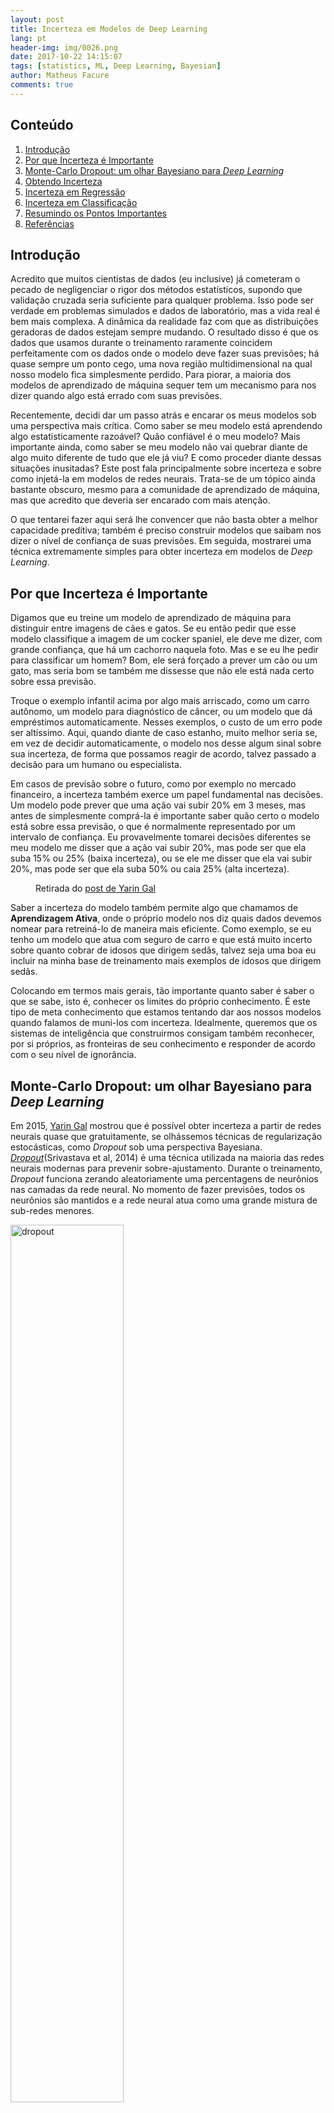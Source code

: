 ```yaml
---
layout: post
title: Incerteza em Modelos de Deep Learning
lang: pt
header-img: img/0026.png
date: 2017-10-22 14:15:07
tags: [statistics, ML, Deep Learning, Bayesian]
author: Matheus Facure
comments: true
---
```


## Conteúdo
1. [Introdução](#intro)
2. [Por que Incerteza é Importante](#incerteza)
3. [Monte-Carlo Dropout: um olhar Bayesiano para *Deep Learning*](#mc-dropout)
4. [Obtendo Incerteza](#obtendo-incerteza)
5. [Incerteza em Regressão](#regressao)
6. [Incerteza em Classificação](#classificacao)
7. [Resumindo os Pontos Importantes](#takeaways)
8. [Referências](#ref)


<a name="intro"></a>
## Introdução

Acredito que muitos cientistas de dados (eu inclusive) já cometeram o pecado de negligenciar o rigor dos métodos estatísticos, supondo que validação cruzada seria suficiente para qualquer problema. Isso pode ser verdade em problemas simulados e dados de laboratório, mas a vida real é bem mais complexa. A dinâmica da realidade faz com que as distribuições geradoras de dados estejam sempre mudando. O resultado disso é que os dados que usamos durante o treinamento raramente coincidem perfeitamente com os dados onde o modelo deve fazer suas previsões; há quase sempre um ponto cego, uma nova região multidimensional na qual nosso modelo fica simplesmente perdido. Para piorar, a maioria dos modelos de aprendizado de máquina sequer tem um mecanismo para nos dizer quando algo está errado com suas previsões.

Recentemente, decidi dar um passo atrás e encarar os meus modelos sob uma perspectiva mais crítica. Como saber se meu modelo está aprendendo algo estatisticamente razoável? Quão confiável é o meu modelo? Mais importante ainda, como saber se meu modelo não vai quebrar diante de algo muito diferente de tudo que ele já viu? E como proceder diante dessas situações inusitadas? Este post fala principalmente sobre incerteza e sobre como injetá-la em modelos de redes neurais. Trata-se de um tópico ainda bastante obscuro, mesmo para a comunidade de aprendizado de máquina, mas que acredito que deveria ser encarado com mais atenção.

O que tentarei fazer aqui será lhe convencer que não basta obter a melhor capacidade preditiva; também é preciso construir modelos que saibam nos dizer o nível de confiança de suas previsões. Em seguida, mostrarei uma técnica extremamente simples para obter incerteza em modelos de *Deep Learning*.

<a name="incerteza"></a>
## Por que Incerteza é Importante

Digamos que eu treine um modelo de aprendizado de máquina para distinguir entre imagens de cães e gatos. Se eu então pedir que esse modelo classifique a imagem de um cocker spaniel, ele deve me dizer, com grande confiança, que há um cachorro naquela foto. Mas e se eu lhe pedir para classificar um homem? Bom, ele será forçado a prever um cão ou um gato, mas seria bom se também me dissesse que não ele está nada certo sobre essa previsão.

Troque o exemplo infantil acima por algo mais arriscado, como um carro autônomo, um modelo para diagnóstico de câncer, ou um modelo que dá empréstimos automaticamente. Nesses exemplos, o custo de um erro pode ser altíssimo. Aqui, quando diante de caso estanho, muito melhor seria se, em vez de decidir automaticamente, o modelo nos desse algum sinal sobre sua incerteza, de forma que possamos reagir de acordo, talvez passado a decisão para um humano ou especialista.

Em casos de previsão sobre o futuro, como por exemplo no mercado financeiro, a incerteza também exerce um papel fundamental nas decisões. Um modelo pode prever que uma ação vai subir 20% em 3 meses, mas antes de simplesmente comprá-la é importante saber quão certo o modelo está sobre essa previsão, o que é normalmente representado por um intervalo de confiança. Eu provavelmente tomarei decisões diferentes se meu modelo me disser que a ação vai subir 20%, mas pode ser que ela suba 15% ou 25% (baixa incerteza), ou se ele me disser que ela vai subir 20%, mas pode ser que ela suba 50% ou caia 25% (alta incerteza). 

<figure class="figure center-block thumbnail" style="width: 60%;">
  <img src="/img/BayesianNN/co2_MC_dropout_relu.jpg" class="img-responsive center-block" alt="">
  <figcaption class="figure-caption text-center">Retirada do <a href="http://www.cs.ox.ac.uk/people/yarin.gal/website/blog_3d801aa532c1ce.html">post de Yarin Gal</a></figcaption>
</figure>

Saber a incerteza do modelo também permite algo que chamamos de **Aprendizagem Ativa**, onde o próprio modelo nos diz quais dados devemos nomear para retreiná-lo de maneira mais eficiente. Como exemplo, se eu tenho um modelo que atua com seguro de carro e que está muito incerto sobre quanto cobrar de idosos que dirigem sedãs, talvez seja uma boa eu incluir na minha base de treinamento mais exemplos de idosos que dirigem sedãs.

Colocando em termos mais gerais, tão importante quanto saber é saber o que se sabe, isto é, conhecer os limites do próprio conhecimento. É este tipo de meta conhecimento que estamos tentando dar aos nossos modelos quando falamos de muni-los com incerteza. Idealmente, queremos que os sistemas de inteligência que construirmos consigam também reconhecer, por si próprios, as fronteiras de seu conhecimento e responder de acordo com o seu nível de ignorância.

<a name="mc-dropout"></a>
## Monte-Carlo Dropout: um olhar Bayesiano para *Deep Learning*

Em 2015, [Yarin Gal](http://www.cs.ox.ac.uk/people/yarin.gal/website/) mostrou que é possível obter incerteza a partir de redes neurais quase que gratuitamente, se olhássemos técnicas de regularização estocásticas, como *Dropout* sob uma perspectiva Bayesiana. [*Dropout*](http://jmlr.org/papers/v15/srivastava14a.html)(Srivastava et al, ‎2014) é uma técnica utilizada na maioria das redes neurais modernas para prevenir sobre-ajustamento. Durante o treinamento, *Dropout* funciona zerando aleatoriamente uma percentagens de neurônios nas camadas da rede neural. No momento de fazer previsões, todos os neurônios são mantidos e a rede neural atua como uma grande mistura de sub-redes menores. 

<img class="img-responsive center-block thumbnail" src="/img/BayesianNN/dropout.jpeg" style="width: 60%;" alt="dropout"/>

Quando *Dropout* foi lançado como técnica de regularização, ninguém sabia muito porque ele funcionava tão bem. Em 2015, Gal mostrou que *Dropout* essencialmente performa otimização Bayesiana na rede neural, marginalizando a incerteza do modelo. A seguir tentarei resumir um pouco dessa teoria. **Cuidado!** Matemática a frente! Se você não é muito fã justificativas matemáticas, sugiro que pule para a [próxima parte do post](#obtendo-incerteza). Se fizer isso, você ainda verá como utilizar a técnica, mesmo sem saber porque ela funciona ou como justificá-la.

Sob a perspectiva Bayesiana, os parâmetros \\(\pmb{W}\\) do modelo são vistos como variáveis aleatórias. Podemos então definir uma distribuição de probabilidade \\(P(\pmb{W})\\) a priori para esses parâmetros. Sendo a verossimilhança \\(P(\pmb{Y}\|\pmb{W},\pmb{X})\\), pelo teorema de Bayes temos que a distribuição dos parâmetros dado o que foi observado nos dados é

$$P(\pmb{W}|\pmb{X}, \pmb{Y}) = \frac{P(\pmb{Y}|\pmb{W}, \pmb{X})P(\pmb{W})}{P(\pmb{Y}|\pmb{X})}$$

Note que, desta forma, uma **previsão é definida como uma distribuição** e a **incerteza pode ser entendida como a dispersão desta distribuição**. 

$$P(y_{test}|\pmb{x}_{test}, \pmb{X}, \pmb{Y}) = \int P(y_{test}|\pmb{x}_{test}, \pmb{W}) P(\pmb{W|\pmb{X}, \pmb{Y}}) d\pmb{W}$$

O problema é que a distribuição a posteriori \\(P(\pmb{W}\|\pmb{X}, \pmb{Y})\\) é praticamente impossível de computar. Isso porque estimar o componente normalizador (também chamado de evidência do modelo) \\(P(\pmb{Y}\|\pmb{X})\\) envolve computar uma integral que não pode ser resolvida analiticamente

$$ P(\pmb{W}|\pmb{X}, \pmb{Y}) = \int P(\pmb{Y}|\pmb{X}, \pmb{W})P(\pmb{W})d\pmb{W}$$

Para lidar com esse problema, definimos uma nova probabilidade mais simples \\(q_\theta(\pmb{W})\\), parametrizada por \\(\theta\\), e minimizamos a divergência de Kullback-Leibler entre \\(q_\theta(\pmb{W})\\) e \\(P(\pmb{W}\|\pmb{X}, \pmb{Y})\\). Isso é equivalente a maximização do limite inferior da evidência (ELBO)

$$\mathcal{L}(\theta) = -\int q_\theta(\pmb{W}) \log P(\pmb{Y}|\pmb{X}, \pmb{W})d\pmb{W} - KL(q_\theta(\pmb{W})\|P(\pmb{W})) $$

Para facilitar, nós aproximamos o primeiro termo acima com integração de Monte-Carlo \\(\hat{\pmb{W}} \sim q_\theta(\pmb{W}) \\)

$$\mathcal{\hat{L}}(\theta) = - \log P(\pmb{Y}|\pmb{X}, \pmb{\hat{W}}) - KL(q_\theta(\pmb{W})\|P(\pmb{W})) $$

Normalmente, nós definimos nossa probabilidade a priori como uma gaussiana centrada em zero \\(P(\pmb{W}) \sim \mathcal{N}(0, \sigma)\\), o que faz com que o segundo termo aja como um regularizador, mantendo os parâmetros pequenos. Mas e \\(q_\theta(\cdot)\\)? Uma forma de defini-la é por meio de uma distribuição Bernoulli, onde retiramos um vetor \\(\pmb{z} \sim \mathcal{B(\theta)}\\) com o mesmo número de elementos que colunas em \\(\pmb{W}\\). Então podemos definir uma amostra \\(\pmb{\hat{W}}\\) como a multiplicação de cada elemento de \\(\pmb{z}\\) por uma coluna de uma matriz de parâmetros \\(\pmb{M}\\), com as  mesmas dimensões de \\(\pmb{W}\\). Em outras palavras, a nós estamos **zerando algumas colunas** de \\(\pmb{M}\\) para obter \\(\pmb{\hat{W}}\\). Isso soa familiar???

Toda a matemática acima é bastante complexa, mas se olharmos com calma podemos resumi-la em um algoritmo de otimização com dois passos bastante simples:  

1. Aleatoriamente, zere colunas de \\(\pmb{M}\\) para obter \\(\pmb{\hat{W}}\\). 
2. Minimize por uma iteração \\(- \log P(\pmb{Y}\|\pmb{X}, \pmb{\hat{W}}) - KL(q_\theta(\pmb{W})\|\|P(\pmb{W}))\\)

Caso você ainda não tenha percebido, isso é exatamente o que fazemos quando treinamos uma rede neural com *Dropout* e regularização \\(L_2\\). Alias, olhe novamente para o passo 2 e repare que o primeiro termo é a tradicional função custo que otimizamos com gradiente descendente e o segundo termo é análogo a regularização \\(L_2\\). Isso significa que **qualquer rede neural treinada com *Dropout* é um modelo Bayesiano**! Isso também explica porque *Dropout* costuma ser tão efetivo no treinamento de redes neurais: **essa técnica equivale a integrar os parâmetros do modelo**.

<a name="obtendo-incerteza"></a>
## Obtendo Incerteza 

Agora que temos um fundamento teórico sólido para seguir, resta ver como obter incerteza a partir de redes neurais treinadas com *Dropout* (e regularização \\(L_2\\)). Durante o treinamento do modelo, nada muda; mas, **durante o teste matemos a probabilidade de *Dropout* fixada durante o treino e realizamos \\(T\\) *forward-pass* pela rede, coletando assim \\(T\\) previsões \\(\hat{y}\\) para cada amostra**. Assim para cada ponto teremos uma previsão para a média e uma previsão para a variância, que será nossa medida de incerteza.


$$\mathbb{E}(\hat{y}) \approx \frac{1}{T} \sum_{t=1}^T \hat{y_t} $$

$$ \begin{align*}
	\mathbb{E} (\hat{y}) &\approx \frac{1}{T} \sum_{t=1}^T \hat{y}_t \\
	Var ( \hat{y} ) &\approx \tau^{-1} \\
	&\quad+ \frac{1}{T} \sum_{t=1}^T \hat{\hat{y}_t}^T \hat{y}_t \\
	&\quad- \mathbb{E} (\hat{y})^T \mathbb{E} (\hat{y})
\end{align*}$$

Onde \\(\tau = \frac{l^2 p}{2 N \lambda}\\) é uma medida de precisão, \\(p\\) é a probabilidade de *Dropout*, \\(\lambda\\) é a força da regularização \\(L_2\\), \\(l\\) define a nossa crença a priori da escala de \\(\pmb{W}\\) e \\(N\\) é a quantidade de dados. Note que \\(\tau\\) é negligenciável quando há muitos dados, isto é, quando \\(N \rightarrow \infty\\). Em Python, isso se traduz para umas poucas linhas de código

{% highlight python %}
l = 10
tau = l**2 * (1 - p_dropout) / (2 * X_train.shape[0] * lbd)

y_hat_mean = np.mean(y_hat, axis=1)

y_hat_variance = np.var(y_hat, axis=1)
y_hat_variance += tau**-1
{% endhighlight %}

<a name="regressao"></a>
## Incerteza em Regressão

Vamos ver como a técnica apresentada acima lida com um problema de regressão. A seguir, vamos tentar prever a quantidade de bicicletas alugadas na hora seguinte, dada as quantidades de bicicletas alugadas nas últimas 10 horas. Para maior conveniência, coloquei o código todo [aqui](https://github.com/matheusfacure/Tutoriais-de-AM/blob/master/Redes%20Neurais%20Artificiais/Bayesian-NN/BNN-Regression.ipynb) e focarei apenas nas parte mais interessantes para não estender demais este post.

Vamos usar o pacote [Keras](https://keras.io/) com TensorFlow para construir e rodar a rede neural do nosso experimento. Nossa rede neural terá apenas 2 camadas ocultas, cada uma com 100 neurônios. Utilizaremos uma camada de *Dropout* após cada camada oculta, zerando 50% das unidades. Também colocaremos uma camada de *Dropout* logo no começo da rede, mas como temos poucas variáveis, a probabilidade de zerar as unidade aqui será apenas 5%.

{% highlight python %}
from keras import backend as K
from keras.models import Sequential
from keras.layers import Dense, Dropout
from keras.optimizers import Adam
from keras.regularizers import l2

n_input = X.shape[-1] # n de variáveis
num_out = 1 # n de previsões

p_dropout = 0.5 # probabilidade de Dropout
lbd = 1e-4 # força da regularização L2

model = Sequential()
model.add(Dropout(.05, input_shape=(n_input,)))
model.add(Dense(100, activation='relu', input_shape=(n_input,), kernel_regularizer=l2(lbd)))
model.add(Dropout(p_dropout))
model.add(Dense(100, activation='relu', kernel_regularizer=l2(lbd)))
model.add(Dropout(p_dropout))
model.add(Dense(num_out, activation=None))
model.summary()

opt = Adam(lr=1e-3)
model.compile(loss='mean_squared_error',optimizer=opt)
{% endhighlight %}

Definido nosso modelo, podemos treiná-lo. Cada mini-lote terá \\(\frac{1}{5}\\) das amostras e assim treinaremos por 3000 épocas ou 15000 iterações.

{% highlight python %}
epochs = 3000
model.fit(X_train, y_train,
            batch_size=X_train.shape[0] // 5,
            epochs=epochs,
            verbose=0)
{% endhighlight %}

Após o treinamento, a performance do nosso modelo no set de treino é \\(R^2=0.73\\) e no set de teste, \\(R^2=0.77\\). 

{% highlight python %}
from sklearn import metrics

y_hat_train = model.predict(X_train)
print(metrics.r2_score(y_train, y_hat_train))

y_hat_test = model.predict(X_test)
print(metrics.r2_score(y_test, y_hat_test))
{% endhighlight %}
```
0.729823
0.775525
```

Acima, a previsão é feita da forma tradicional, isto é, colocando a probabilidade de *Dropout* em 0%, usando assim toda a capacidade da rede. Esse é o padrão do Keras e precisaremos rescrevê-lo para implementar Monte-Carlo *Dropout*, no qual mantemos as probabilidades de *Dropout* também durante as previsões. Abaixo, vamos definir uma função que retornará a última camada da rede, (as previsões) dada a camada de entrada (as variáveis). Além disso, vamos definir que está função será usada tal como durante o treinamento, passando `K.learning_phase()`. Assim, as probabilidades de *Dropout* serão mantidas.

{% highlight python %}
from sklearn import metrics

y_hat_train = model.predict(X_train)
metrics.r2_score(y_train, y_hat_train)

y_hat_test = model.predict(X_test)
metrics.r2_score(y_test, y_hat_test)
y_hat_mc.shape
{% endhighlight %}
```
(500, 1000)
```

Como podemos ver, agora temos 1000 previsões para cada ponto no set de teste. Podemos então obter a média e a variância dessas previsões

{% highlight python %}
l = 10
y_hat_test_mean = np.mean(y_hat_mc, axis=1)
y_hat_test_variance = np.var(y_hat_mc, axis=1)
tau = l**2 * (1 - p_dropout) / (2 * X_train.shape[0] * lbd)
y_hat_test_variance += tau**-1

metrics.r2_score(y_test, y_hat_test_mean)
{% endhighlight %}

```
0.91519
```

Note como a performance de teste melhorou com esse procedimento. Mais ainda, agora temos uma métrica de incerteza para cada ponto e podemos saber onde o modelo não sabe bem o que está acontecendo. Também podemos plotar as previsões contra os valores observados e colocar um intervalo de confiança em torno das previsões. Abaixo, mostramos as últimas 200 horas do set de teste. Em torno da linha de previsões, colocamos 4 tons de roxo, cada tom denotando meio desvio padrão. 

<img class="img-responsive center-block thumbnail" src="/img/BayesianNN/rnn_demanda_test.png" alt="incerteza-demanda" />

<a name="classificacao"></a>
## Incerteza em Classificação

Em problemas de classificação estamos tentando estimar a probabilidade de uma amostra \\(\pmb{x}\\) pertencer às classes \\(\pmb{y}\\). Um erro que muitos praticantes cometem é supor que a probabilidade de pertencer a classe \\(c\\), \\(P(y = y_c)\\), produzida pelo modelo é equivalente a sua confiança. O que devemos lembrar é que, assim como modelos de regressão prevem o valor esperado de uma amostra, condicionado nos seus covariantes \\(\pmb{x}\\), modelos de classificação prevem uma probabilidade esperada mas, normalmente, nada nos dizem sobre quão dispersa é essa estimativa. 

Para melhor entender a diferença entre incerteza a probabilidade prevista, vamos usar parte da base MNIST, da qual vamos filtrar os números 3, 4 e 5. Vamos treinar uma rede neural para distinguir os 5s dos 3s. Será portanto, um problema de classificação binária, onde, nesse caso, 3 será a classe 1 e 5 será a classe 0. Depois disso, mostraremos ao modelo os 4s, nos quais ele não foi treinado. O código muda muito pouco do exemplo de regressão acima, por isso vou omiti-lo. Caso queira conferi-lo, todo esse experimento [está disponível no meu GitHub](https://github.com/matheusfacure/Tutoriais-de-AM/blob/master/Redes%20Neurais%20Artificiais/Bayesian-NN/BNN-MNIST.ipynb).

A rede neural utilizada aqui foi de duas camadas densamente conectadas, cada uma com 512 neurônios e camadas *Dropout* após as camadas ocultas e de entrada. A probabilidade de *Dropout* em todas as camadas foi de 50%. Após treinada, realizamos 1000 *forward-passes* pela rede para obter as estimativas de Monte-Carlo *Dropout*. A probabilidade média dessas 1000 estimativas será nossa previsão final e o desvio padrão será nossa métrica de incerteza.

A incerteza média do modelo, computada nos 5s e 3s de teste, é de 0.05. Podemos também plotar \\(P(y=3)\\) conta o desvio padrão dessa probabilidade. Isso deixará claro que incerteza e probabilidade prevista, embora relacionadas **não são a mesma coisa**.

<img class="img-responsive center-block thumbnail" src="/img/BayesianNN/incerteza_prob1.png" alt="incerteza-vc-prop1" />

No gráfico acima, note como há pontos que o modelo prevê como sendo um 3 com 80% de chance, mas, para essa mesma probabilidade prevista, existem amostras com incertezas variando de 0.2 até 0.27 (pontos azuis). A variação na incerteza é ainda maior nas probabilidades previstas muito baixas ou altas. Note como há muitos pontos cuja probabilidade prevista é maior que 95% (ou menor que 5%) e como a incerteza nesses pontos varia de 0 até 0.1. Por fim, vale ressaltar que, embora diferentes, **probabilidade prevista é incerteza estão relacionadas**. Se não fosse o caso, não haveria nenhuma tendência no gráfico acima. O que podemos ver é que a incerteza tende a aumentar perto da fronteira de decisão, isto é, perto dos lugares onde a probabilidade prevista é 50%. 

Acima, só analisamos a incerteza do modelo nas imagens de dígitos que ele viu durante o treinamento (3 e 5), mas o que aconteceria se lhe mostrássemos imagens com dígitos 4? Sabemos que ele terá que prever para essas imagens a probabilidade delas ser um 3, afinal é para isso que ele foi treinado, mas queremos que ele faça isso ao mesmo tempo que nos diz estar bastante incerto sobre essas previsões. Isso de fato acontece!

A incerteza média do modelo, quando computada nos 4s, é de 0.28, que é bem maior do que a média de 0.05 obtida no set de teste de 5s e 3s. Além disso, quando plotamos a probabilidade prevista contra o desvio padrão dessas probabilidades, podemos ver que a maioria dos pontos está mais para a direita, reforçando a incerteza geral do modelos ao tentar prever os 4s.

<img class="img-responsive center-block thumbnail" src="/img/BayesianNN/incerteza_prob2.png" alt="incerteza-vc-prop2" />

Outro aspecto interessante de Monte-Carlo *Dropout* é que podemos estudar as incertezas particulares a cada amostra. Por exemplo, abaixo pegamos uma amostra qualquer dos dados de teste (5s e 3s) e plotamos o histograma das probabilidades previstas. Note como na maioria das estimativas de Monte-Carlo *Dropout* o modelo dá a essa imagem uma probabilidade de 1, indicando que há uma alta chance dela ser um 3. Nesse exemplo particular, o desvio padrão é 0.12.

<img class="img-responsive center-block thumbnail" src="/img/BayesianNN/hist1.png" alt="hist1" />

Podemos também ver o que acontece quando mostramos um 4 ao modelo. Note como, desta vez, as probabilidades previstas estão muito mais dispersa. O modelo acha que isso é um 5, já que a maioria das probabilidades previstas são menores que 0.5. Ao mesmo tempo, ele não está nem um pouco certo dessa previsão. Nesse caso particular, o desvio padrão das previsões é de 0.45.

<img class="img-responsive center-block thumbnail" src="/img/BayesianNN/hist2.png" alt="hist2"/>

<a name="takeaways"></a>
## Resumindo os Pontos Importantes

Métricas incerteza podem ser extremamente úteis no processo de tomada de decisão. Por exemplo, é possível delimitar um limite máximo de incerteza que se está disposto a tolerar. Além disso, com informações sobre incerteza por amostra podemos definir quando é necessário ir atrás de mais informações antes de tomar uma decisão. Também podemos utilizar incerteza para realizar aprendizagem ativa, na qual o modelo nos diz quais dados devem ser nomeados e colocados no set de treino.

Além de saber o que o modelo prevê para uma amostra, **Monte-Carlo *Dropout* nos permite saber qual a certeza que o modelo tem** sobre essa previsão. Em aplicações de regressão, isso nos permite traçar um intervalo de confiança em torno do valor previsto. Nos casos de classificação, vimos que **incerteza e probabilidade prevista são diferentes**, embora relacionadas. A primeira deve ser entendida como uma média de centralidade das previsões enquanto a segunda nos mostra como é a dispersão de probabilidade em torno desta previsão.

<a name="ref"></a>
## Referências

Este post é baseado no trabalho de Yarin Gal sobre incerteza em modelos de *Deep Learning*. Para este post, usei informações de sua tese de mestrado, [Uncertainty in Deep Learning](http://www.cs.ox.ac.uk/people/yarin.gal/website/thesis/thesis.pdf)(Gal, 2015), seu artigo [Dropout as a Bayesian Approximation: Representing Model Uncertainty in Deep Learning](https://arxiv.org/abs/1506.02142)(Gal & Ghahramani, 2015) e um post fantástico do seu blog, [What my deep model doesn't know...](http://www.cs.ox.ac.uk/people/yarin.gal/website/blog_3d801aa532c1ce.html).

Se você está interessado em saber mais sobre abordagens Bayesianas para *Deep Learning*, o curso [Bayesian Methods for Machine Learning](https://www.coursera.org/learn/bayesian-methods-in-machine-learning) acabou se ser lançado no Coursera. Além disso, no NIPS de 2016 houve um [workshop dedicado exclusivamente a Deep Learning Bayesiano](https://www.youtube.com/channel/UC_LBLWLfKk5rMKDOHoO7vPQ). Por fim, sugiro que de uma olhada na biblioteca de programação [Edward](http://edwardlib.org/). Ela é construída em cima do TensorFlow e conta com a maioria dos modelos Bayesianos usados atualmente.

O código utilizado neste post pode ser integralmente conferido no [meu GitHub](https://github.com/matheusfacure/Tutoriais-de-AM/tree/master/Redes%20Neurais%20Artificiais/Bayesian-NN).